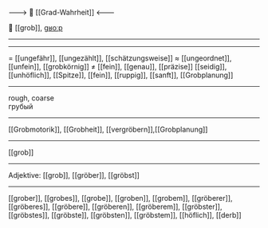 ---> 🧩 [[Grad-Wahrheit]] <---

📏 [[grob]], [ɡʁoːp](https://youglish.com/pronounce/grob/german)

---


---
= [[ungefähr]], [[ungezählt]], [[schätzungsweise]]
≈ [[ungeordnet]], [[unfein]], [[grobkörnig]]
≠ [[fein]], [[genau]], [[präzise]]
[[seidig]], [[unhöflich]], [[Spitze]], [[fein]], [[ruppig]], [[sanft]], [[Grobplanung]]

---
rough, coarse  
грубый

---
[[Grobmotorik]], [[Grobheit]], [[vergröbern]],[[Grobplanung]]

---
[[grob]]


---
Adjektive: [[grob]], [[gröber]], [[gröbst]]

---
[[grober]], [[grobes]], [[grobe]], [[groben]], [[grobem]], [[gröberer]], [[gröberes]], [[gröbere]], [[gröberen]], [[gröberem]], [[gröbster]], [[gröbstes]], [[gröbste]], [[gröbsten]], [[gröbstem]], [[höflich]], [[derb]]